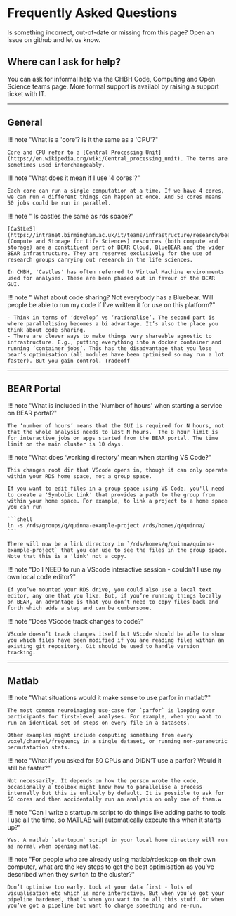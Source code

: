 # Frequently Asked Questions

Is something incorrect, out-of-date or missing from this page? Open an issue on github and let us know.

## Where can I ask for help?

You can ask for informal help via the CHBH Code, Computing and Open Science teams page. More formal support is availabl by raising a support ticket with IT.


---

## General

!!! note "What is a 'core'? is it the same as a 'CPU'?"

    Core and CPU refer to a [Central Processing Unit](https://en.wikipedia.org/wiki/Central_processing_unit). The terms are sometimes used interchangeably.

!!! note "What does it mean if I use '4 cores'?"

    Each core can run a single computation at a time. If we have 4 cores, we can run 4 different things can happen at once. And 50 cores means 50 jobs could be run in parallel.

!!! note " Is castles the same as rds space?"

    [CaStLeS](https://intranet.birmingham.ac.uk/it/teams/infrastructure/research/bear/castles/castles.aspx) (Compute and Storage for Life Sciences) resources (both compute and storage) are a constituent part of BEAR Cloud, BlueBEAR and the wider BEAR infrastructure. They are reserved exclusively for the use of research groups carrying out research in the life sciences.

    In CHBH, 'Castles' has often referred to Virtual Machine environments used for analyses. These are been phased out in favour of the BEAR GUI.

!!! note " What about code sharing? Not everybody has a Bluebear. Will people be able to run my code if I’ve written it for use on this platform?"

    - Think in terms of ‘develop’ vs ‘rationalise’. The second part is where parallelising becomes a bi advantage. It’s also the place you think about code sharing.
    - There are clever ways to make things very shareable agnostic to infrastructure. E.g., putting everything into a docker container and running ‘container jobs’. This has the disadvantage that you lose bear’s optimisation (all modules have been optimised so may run a lot faster). But you gain control. Tradeoff

---

## BEAR Portal

!!! note "What is included in the 'Number of hours' when starting a service on BEAR portal?"

    The ‘number of hours’ means that the GUI is required for N hours, not that the whole analysis needs to last N hours.  The 8 hour limit is for interactive jobs or apps started from the BEAR portal. The time limit on the main cluster is 10 days.

!!! note "What does ‘working directory’ mean when starting VS Code?"

    This changes root dir that VScode opens in, though it can only operate within your RDS home space, not a group space.

    If you want to edit files in a group space using VS Code, you'll need to create a 'Symbolic Link' that provides a path to the group from within your home space. For example, to link a project to a home space you can run

    ```shell
    ln -s /rds/groups/q/quinna-example-project /rds/homes/q/quinna/
    ```

    There will now be a link directory in `/rds/homes/q/quinna/quinna-example-project` that you can use to see the files in the group space. Note that this is a 'link' not a copy.

!!! note "Do I NEED to run a VScode interactive session - couldn’t I use my own local code editor?"

    If you’ve mounted your RDS drive, you could also use a local text editor, any one that you like. But, if you’re running things locally on BEAR, an advantage is that you don’t need to copy files back and forth which adds a step and can be cumbersome.

!!! note "Does VScode track changes to code?"

    VScode doesn’t track changes itself but VScode should be able to show you which files have been modified if you are reading files within an existing git repository. Git should be used to handle version tracking.


---

## Matlab

!!! note "What situations would it make sense to use parfor in matlab?"

    The most common neuroimaging use-case for `parfor` is looping over participants for first-level analyses. For example, when you want to run an identical set of steps on every file in a datasets.

    Other examples might include computing something from every voxel/channel/frequency in a single dataset, or running non-parametric permutatation stats.

!!! note "What if you asked for 50 CPUs and DIDN’T use a parfor? Would it still be faster?"

    Not necessarily. It depends on how the person wrote the code, occasionally a toolbox might know how to parallelise a process internally but this is unlikely by default. It is possible to ask for 50 cores and then accidentally run an analysis on only one of them.w

!!! note "Can I write a startup.m script to do things like adding paths to tools I use all the time, so MATLAB will automatically execute this when it starts up?"

    Yes. A matlab `startup.m` script in your local home directory will run as normal when opening matlab.

!!! note "For people who are already using matlab/rdesktop on their own computer, what are the key steps to get the best optimisation as you’ve described when they switch to the cluster?"

    Don’t optimise too early. Look at your data first - lots of visualisation etc which is more interactive. But when you’ve got your pipeline hardened, that’s when you want to do all this stuff. Or when you’ve got a pipeline but want to change something and re-run.
